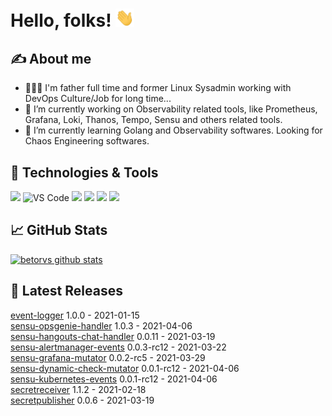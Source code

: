 
# Hello, folks! <img src="https://raw.githubusercontent.com/betorvs/betorvs/main/images/wave.gif" width="30px">

## &#x270d; About me
- 👨‍👩‍👦 I'm father full time and former Linux Sysadmin working with DevOps Culture/Job for long time...
-  🔭 I’m currently working on Observability related tools, like Prometheus, Grafana, Loki, Thanos, Tempo, Sensu and others related tools.
- 🌱 I’m currently learning Golang and Observability softwares. Looking for Chaos Engineering softwares. 

## 🔧 Technologies & Tools
![](https://img.shields.io/badge/OS-Linux-informational?style=flat&logo=linux&logoColor=white&color=2bbc8a)
![VS Code](https://img.shields.io/badge/visualstudiocode-badge-blue.svg?logo=visual-studio-code&style=flat&logoColor=white&color=2bbc8a)
![](https://img.shields.io/badge/Code-Golang-informational?style=flat&logo=go&logoColor=white&color=2bbc8a)
![](https://img.shields.io/badge/Shell-Bash-informational?style=flat&logo=gnu-bash&logoColor=white&color=2bbc8a)
![](https://img.shields.io/badge/Tools-Docker-informational?style=flat&logo=docker&logoColor=white&color=2bbc8a)
![](https://img.shields.io/badge/Tools-Kubernetes-informational?style=flat&logo=kubernetes&logoColor=white&color=2bbc8a)

## &#x1f4c8; GitHub Stats

[![betorvs github stats](https://github-readme-stats.vercel.app/api?username=betorvs&show_icons=true)](https://github.com/betorvs/betorvs)


## 🤔 Latest Releases

[event-logger](https://github.com/betorvs/event-logger/releases/tag/1.0.0) 1.0.0 - 2021-01-15   
[sensu-opsgenie-handler](https://github.com/betorvs/sensu-opsgenie-handler/releases/tag/1.0.3) 1.0.3 - 2021-04-06   
[sensu-hangouts-chat-handler](https://github.com/betorvs/sensu-hangouts-chat-handler/releases/tag/0.0.11) 0.0.11 - 2021-03-19   
[sensu-alertmanager-events](https://github.com/betorvs/sensu-alertmanager-events/releases/tag/0.0.3-rc12) 0.0.3-rc12 - 2021-03-22   
[sensu-grafana-mutator](https://github.com/betorvs/sensu-grafana-mutator/releases/tag/0.0.2-rc5) 0.0.2-rc5 - 2021-03-29   
[sensu-dynamic-check-mutator](https://github.com/betorvs/sensu-dynamic-check-mutator/releases/tag/0.0.1-rc12) 0.0.1-rc12 - 2021-04-06   
[sensu-kubernetes-events](https://github.com/betorvs/sensu-kubernetes-events/releases/tag/0.0.1-rc12) 0.0.1-rc12 - 2021-04-06   
[secretreceiver](https://github.com/betorvs/secretreceiver/releases/tag/1.1.2) 1.1.2 - 2021-02-18   
[secretpublisher](https://github.com/betorvs/secretpublisher/releases/tag/0.0.6) 0.0.6 - 2021-03-19   
